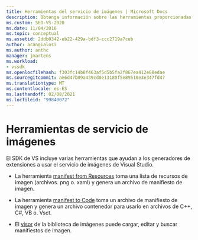 ```yaml
---
title: Herramientas del servicio de imágenes | Microsoft Docs
description: Obtenga información sobre las herramientas proporcionadas en el SDK de Visual Studio que pueden ayudarle a compilar extensiones mediante el servicio de imágenes de Visual Studio.
ms.custom: SEO-VS-2020
ms.date: 11/04/2016
ms.topic: conceptual
ms.assetid: 2ddb0342-eb22-429a-bdf3-ccc2719a7ceb
author: acangialosi
ms.author: anthc
manager: jmartens
ms.workload:
- vssdk
ms.openlocfilehash: f303fc14b8f463af5d5b5fa2f867ea412e68edae
ms.sourcegitcommit: ae6d47b09a439cd0e13180f5e89510e3e347fd47
ms.translationtype: MT
ms.contentlocale: es-ES
ms.lasthandoff: 02/08/2021
ms.locfileid: "99840072"
---
```

# <a name="image-service-tools"></a>Herramientas de servicio de imágenes
El SDK de VS incluye varias herramientas que ayudan a los generadores de extensiones a usar el servicio de imágenes de Visual Studio.

- La herramienta [manifest from Resources](../../extensibility/internals/manifest-from-resources.md) toma una lista de recursos de imagen (archivos. png o. xaml) y genera un archivo de manifiesto de imagen.

- La herramienta [manifest to Code](../../extensibility/internals/manifest-to-code.md) toma un archivo de manifiesto de imagen y genera un archivo contenedor para usarlo en archivos de C++, C#, VB o. Vsct.

- El [visor](../../extensibility/internals/image-library-viewer.md) de la biblioteca de imágenes puede cargar, editar y buscar manifiestos de imagen.
